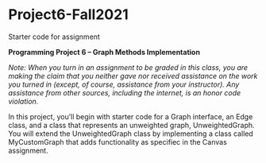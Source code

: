 # Project6-Fall2021
Starter code for assignment

**Programming Project 6 – Graph Methods Implementation**

_Note: When you turn in an assignment to be graded in this class, you are making the claim that you neither gave nor received assistance on the work you turned in (except, of course, assistance from your instructor). Any assistance from other sources, including the internet, is an honor code violation._

In this project, you’ll begin with starter code for a Graph interface, an Edge class, and a class that represents an unweighted graph, UnweightedGraph.  You will extend the UnweightedGraph class by implementing a class called MyCustomGraph that adds functionality as specifiec in the Canvas assignment.
